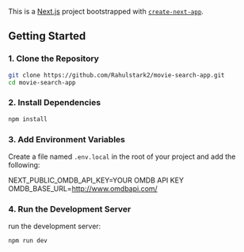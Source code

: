This is a [Next.js](https://nextjs.org) project bootstrapped with [`create-next-app`](https://nextjs.org/docs/app/api-reference/cli/create-next-app).

## Getting Started

### 1. Clone the Repository

```bash
git clone https://github.com/Rahulstark2/movie-search-app.git
cd movie-search-app
```

### 2. Install Dependencies

```bash
npm install
```

### 3. Add Environment Variables

Create a file named `.env.local` in the root of your project and add the following:

NEXT_PUBLIC_OMDB_API_KEY=YOUR OMDB API KEY
OMDB_BASE_URL=http://www.omdbapi.com/

### 4. Run the Development Server

 run the development server:

```bash
npm run dev
```
